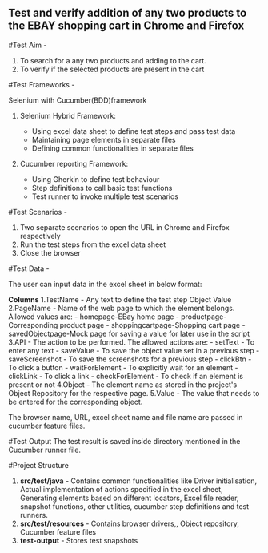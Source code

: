 ## Test and verify addition of any two products to the EBAY shopping cart in Chrome and Firefox

#Test Aim - 

1. To search for a any two products and adding to the cart.
2. To verify if the selected products are present in the cart

#Test Frameworks - 

Selenium with Cucumber(BDD)framework

1. Selenium Hybrid Framework:
	- Using excel data sheet to define test steps and pass test data
	- Maintaining page elements in separate files
	- Defining common functionalities in separate files
	
2. Cucumber reporting Framework:
	- Using Gherkin to define test behaviour
	- Step definitions to call basic test functions
	- Test runner to invoke multiple test scenarios

#Test Scenarios - 

1. Two separate scenarios to open the URL in Chrome and Firefox respectively
2. Run the test steps from the excel data sheet
3. Close the browser

#Test Data - 

The user can input data in the excel sheet in below format:

**Columns**
1.TestName - Any text to define the test step		Object	Value
2.PageName - Name of the web page to which the element belongs. 
			 Allowed values are:
			 - homepage-EBay home page
			 - productpage-Corresponding product page
			 - shoppingcartpage-Shopping cart page
			 - savedObjectpage-Mock page for saving a value for later use in the script	
3.API - The action to be performed. The allowed actions are:
		- setText - To enter any text
		- saveValue - To save the object value set in a previous step
		- saveScreenshot - To save the screenshots for a previous step
		- clickBtn - To click a button
		- waitForElement - To explicitly wait for an element
		- clickLink - To click a link
		- checkForElement - To check if an element is present or not
4.Object - The element name as stored in the project's Object Repository for the respective page.
5.Value - The value that needs to be entered for the corresponding object.

The browser name, URL, excel sheet name and file name are passed in cucumber feature files.

#Test Output
The test result is saved inside directory mentioned in the Cucumber runner file.

#Project Structure
1. **src/test/java** - Contains common functionalities like Driver initialisation, Actual implementation of actions specified in the excel sheet, Generating elements based on different locators,  Excel file reader, snapshot functions, other utilities, cucumber step definitions and test runners.  
2. **src/test/resources** - Contains browser drivers,, Object repository, Cucumber feature files
3. **test-output** - Stores test snapshots